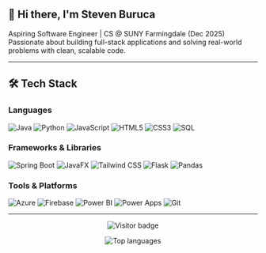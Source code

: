 ## 👋 Hi there, I'm Steven Buruca

Aspiring Software Engineer | CS @ SUNY Farmingdale (Dec 2025)  
Passionate about building full-stack applications and solving real-world problems with clean, scalable code.

---

## 🛠️ Tech Stack

### Languages  
![Java](https://img.shields.io/badge/Java-ED8B00?style=flat&logo=java&logoColor=white)
![Python](https://img.shields.io/badge/Python-3776AB?style=flat&logo=python&logoColor=white)
![JavaScript](https://img.shields.io/badge/JavaScript-F7DF1E?style=flat&logo=javascript&logoColor=black)
![HTML5](https://img.shields.io/badge/HTML5-E34F26?style=flat&logo=html5&logoColor=white)
![CSS3](https://img.shields.io/badge/CSS3-1572B6?style=flat&logo=css3&logoColor=white)
![SQL](https://img.shields.io/badge/SQL-4479A1?style=flat&logo=postgresql&logoColor=white)

### Frameworks & Libraries  
![Spring Boot](https://img.shields.io/badge/Spring_Boot-6DB33F?style=flat&logo=spring-boot&logoColor=white)
![JavaFX](https://img.shields.io/badge/JavaFX-003366?style=flat&logo=openjdk&logoColor=white)
![Tailwind CSS](https://img.shields.io/badge/Tailwind_CSS-38B2AC?style=flat&logo=tailwind-css&logoColor=white)
![Flask](https://img.shields.io/badge/Flask-000000?style=flat&logo=flask&logoColor=white)
![Pandas](https://img.shields.io/badge/Pandas-150458?style=flat&logo=pandas&logoColor=white)

### Tools & Platforms  
![Azure](https://img.shields.io/badge/Azure-0078D4?style=flat&logo=microsoft-azure&logoColor=white)
![Firebase](https://img.shields.io/badge/Firebase-FFCA28?style=flat&logo=firebase&logoColor=black)
![Power BI](https://img.shields.io/badge/Power_BI-F2C811?style=flat&logo=power-bi&logoColor=black)
![Power Apps](https://img.shields.io/badge/Power_Apps-742774?style=flat&logo=powerapps&logoColor=white)
![Git](https://img.shields.io/badge/Git-F05032?style=flat&logo=git&logoColor=white)

---

<p align="center">
  <img src="https://komarev.com/ghpvc/?username=spollito&style=flat&color=blue" alt="Visitor badge" />
</p>

<p align="center">
  <img src="https://github-readme-stats.vercel.app/api/top-langs/?username=spollito&layout=compact&theme=tokyonight" alt="Top languages" />
</p>



